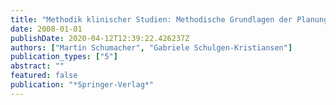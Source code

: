 ```yaml
---
title: "Methodik klinischer Studien: Methodische Grundlagen der Planung, Durchführung und Auswertung"
date: 2008-01-01
publishDate: 2020-04-12T12:39:22.426237Z
authors: ["Martin Schumacher", "Gabriele Schulgen-Kristiansen"]
publication_types: ["5"]
abstract: ""
featured: false
publication: "*Springer-Verlag*"
---
```


